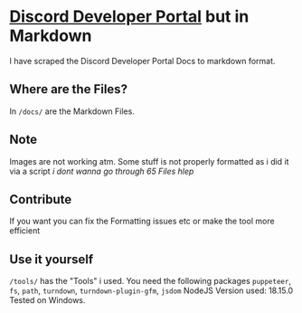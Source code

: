 # [Discord Developer Portal](https://discord.com/developers/docs/) but in Markdown

I have scraped the Discord Developer Portal Docs to markdown format. 
## Where are the Files? 
In `/docs/` are the Markdown Files.

## Note
Images are not working atm. Some stuff is not properly formatted as i did it via a script *i dont wanna go through 65 Files hlep*


## Contribute
If you want you can fix the Formatting issues etc or make the tool more efficient

## Use it yourself
`/tools/` has the "Tools" i used. 
You need the following packages
`puppeteer`, `fs`, `path`, `turndown`, `turndown-plugin-gfm`, `jsdom`
NodeJS Version used: 18.15.0
Tested on Windows.
